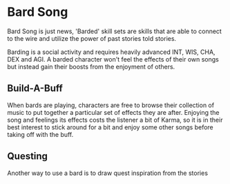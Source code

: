# Bard Song

Bard Song is just news, 'Barded' skill sets are skills that are able to connect to the wire and utilize the power of past stories told stories.

Barding is a social activity and requires heavily advanced INT, WIS, CHA, DEX and AGI. A barded character won't feel the effects of their own songs but instead gain their boosts from the enjoyment of others.

## Build-A-Buff

When bards are playing, characters are free to browse their collection of music to put together a particular set of effects they are after. Enjoying the song and feelings its effects costs the listener a bit of Karma, so it is in their best interest to stick around for a bit and enjoy some other songs before taking off with the buff.

## Questing

Another way to use a bard is to draw quest inspiration from the stories
